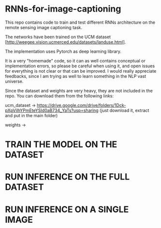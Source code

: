 # RNNs-for-image-captioning

This repo contains code to train and test different RNNs architecture on the remote sensing image captioning task. 

The networks have been trained on the UCM dataset [http://weegee.vision.ucmerced.edu/datasets/landuse.html]. 

The implementation uses Pytorch as deep learning library. 

It is a very "homemade" code, so it can as well contains conceptual or implementation errors, so please be careful when using it, and open issues for everything is not clear or that can be improved. I would really appreciate feedbacks, since I am trying as well to learn something in the NLP vast universe.

Since the dataset and weights are very heavy, they are not included in the repo. You can download them from the following links:

ucm_dataset -> https://drive.google.com/drive/folders/1Dck-pXpVilhYPmEteYSId0aB734_YaTs?usp=sharing (just download it, extract and put in the main folder)

weights -> 

# TRAIN THE MODEL ON THE DATASET
# RUN INFERENCE ON THE FULL DATASET

# RUN INFERENCE ON A SINGLE IMAGE


